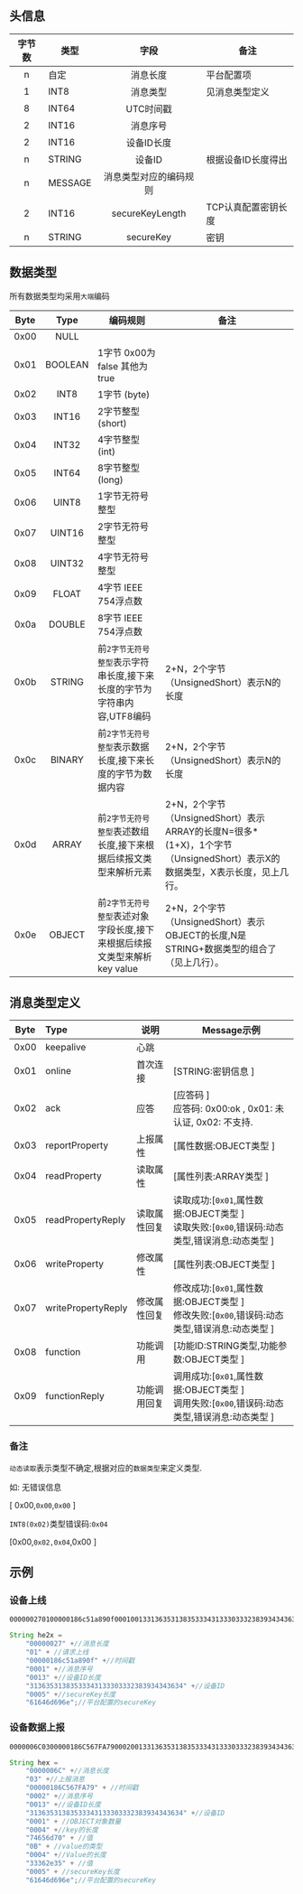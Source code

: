 ## 头信息

| 字节数 | 类型    |          字段          | 备注                |
| :----: | ------- | :--------------------: | ------------------- |
|   n    | 自定    |        消息长度        | 平台配置项          |
|   1    | INT8    |        消息类型        | 见消息类型定义      |
|   8    | INT64   |       UTC时间戳        |                     |
|   2    | INT16   |        消息序号        |                     |
|   2    | INT16   |       设备ID长度       |                     |
|   n    | STRING  |         设备ID         | 根据设备ID长度得出  |
|   n    | MESSAGE | 消息类型对应的编码规则 |                     |
|   2    | INT16   |    secureKeyLength     | TCP认真配置密钥长度 |
|   n    | STRING  |       secureKey        | 密钥                |

## 数据类型

所有数据类型均采用`大端`编码

| Byte |  Type   | 编码规则                                                     | 备注                                                         |
| :--: | :-----: | ------------------------------------------------------------ | ------------------------------------------------------------ |
| 0x00 |  NULL   |                                                              |                                                              |
| 0x01 | BOOLEAN | 1字节 0x00为false 其他为true                                 |                                                              |
| 0x02 |  INT8   | 1字节 (byte)                                                 |                                                              |
| 0x03 |  INT16  | 2字节整型 (short)                                            |                                                              |
| 0x04 |  INT32  | 4字节整型 (int)                                              |                                                              |
| 0x05 |  INT64  | 8字节整型 (long)                                             |                                                              |
| 0x06 |  UINT8  | 1字节无符号整型                                              |                                                              |
| 0x07 | UINT16  | 2字节无符号整型                                              |                                                              |
| 0x08 | UINT32  | 4字节无符号整型                                              |                                                              |
| 0x09 |  FLOAT  | 4字节 IEEE 754浮点数                                         |                                                              |
| 0x0a | DOUBLE  | 8字节 IEEE 754浮点数                                         |                                                              |
| 0x0b | STRING  | 前`2字节无符号整型`表示字符串长度,接下来长度的字节为字符串内容,UTF8编码 | 2+N，2个字节（UnsignedShort）表示N的长度                     |
| 0x0c | BINARY  | 前`2字节无符号整型`表示数据长度,接下来长度的字节为数据内容   | 2+N，2个字节（UnsignedShort）表示N的长度                     |
| 0x0d |  ARRAY  | 前`2字节无符号整型`表述数组长度,接下来根据后续报文类型来解析元素 | 2+N，2个字节（UnsignedShort）表示ARRAY的长度N=很多*(1+X)，1个字节（UnsignedShort）表示X的数据类型，X表示长度，见上几行。 |
| 0x0e | OBJECT  | 前`2字节无符号整型`表述对象字段长度,接下来根据后续报文类型来解析key value | 2+N，2个字节（UnsignedShort）表示OBJECT的长度,N是STRING+数据类型的组合了（见上几行）。 |

## 消息类型定义

| Byte | Type               | 说明         | Message示例                                                  |
| :--: | :----------------- | ------------ | ------------------------------------------------------------ |
| 0x00 | keepalive          | 心跳         |                                                              |
| 0x01 | online             | 首次连接     | [STRING:密钥信息 ]                                           |
| 0x02 | ack                | 应答         | [应答码 ]<br />应答码: 0x00:ok , 0x01: 未认证, 0x02: 不支持. |
| 0x03 | reportProperty     | 上报属性     | [属性数据:OBJECT类型 ]                                       |
| 0x04 | readProperty       | 读取属性     | [属性列表:ARRAY类型 ]                                        |
| 0x05 | readPropertyReply  | 读取属性回复 | 读取成功:[`0x01`,属性数据:OBJECT类型 ]<br />读取失败:[`0x00`,错误码:动态类型,错误消息:动态类型 ] |
| 0x06 | writeProperty      | 修改属性     | [属性列表:OBJECT类型 ]                                       |
| 0x07 | writePropertyReply | 修改属性回复 | 修改成功:[`0x01`,属性数据:OBJECT类型 ]<br />修改失败:[`0x00`,错误码:动态类型,错误消息:动态类型 ] |
| 0x08 | function           | 功能调用     | [功能ID:STRING类型,功能参数:OBJECT类型 ]                     |
| 0x09 | functionReply      | 功能调用回复 | 调用成功:[`0x01`,属性数据:OBJECT类型 ]<br />调用失败:[`0x00`,错误码:动态类型,错误消息:动态类型 ] |

### 备注

`动态读取`表示类型不确定,根据对应的`数据类型`来定义类型.

如: 无错误信息

[ 0x00,`0x00`,`0x00` ]

`INT8(0x02)`类型错误码:`0x04`

[0x00,`0x02,0x04`,0x00 ]

## 示例

### 设备上线

```
000000270100000186c51a890f0001001331363531383533343133303332383934343634000561646d696e
```

```java
String he2x =
    "00000027" +//消息长度
    "01" + //请求上线
    "00000186c51a890f" +//时间戳
    "0001" +//消息序号
    "0013" +//设备ID长度
    "31363531383533343133303332383934343634" +//设备ID
    "0005" +//secureKey长度
    "61646d696e";//平台配置的secureKey
```



### 设备数据上报

```
0000006C0300000186C567FA7900020013313635313835333431333033323839343436340001000474656d700B000433362e35000561646d696e
```

```java
String hex =
    "0000006C" +//消息长度
    "03" +//上报消息
    "00000186C567FA79" + //时间戳
    "0002" +//消息序号
    "0013" +//设备ID长度
    "31363531383533343133303332383934343634" +//设备ID
    "0001" + //OBJECT对象数量
    "0004" +//key的长度
    "74656d70" + //值
    "0B" + //value的类型
    "0004" +//Value的长度
    "33362e35" + //值
    "0005" + //secureKey长度
    "61646d696e";//平台配置的secureKey
```